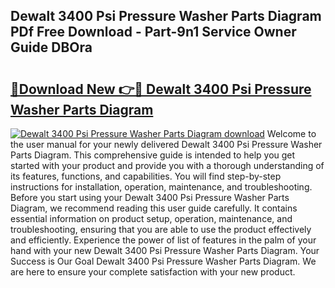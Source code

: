 ## Dewalt 3400 Psi Pressure Washer Parts Diagram PDf Free Download - Part-9n1 Service Owner Guide DBOra

# <h2><a href="http://dfqj02.blite.top/?on=Dewalt+3400+Psi+Pressure+Washer+Parts+Diagram">🔗Download New 👉🔴 Dewalt 3400 Psi Pressure Washer Parts Diagram</a></h2>

[![Dewalt 3400 Psi Pressure Washer Parts Diagram download](https://i.imgur.com/lujVjoI.png)](http://dfqj02.blite.top/?on=Dewalt+3400+Psi+Pressure+Washer+Parts+Diagram)
Welcome to the user manual for your newly delivered Dewalt 3400 Psi Pressure Washer Parts Diagram. This comprehensive guide is intended to help you get started with your product and provide you with a thorough understanding of its features, functions, and capabilities. You will find step-by-step instructions for installation, operation, maintenance, and troubleshooting. Before you start using your Dewalt 3400 Psi Pressure Washer Parts Diagram, we recommend reading this user guide carefully. It contains essential information on product setup, operation, maintenance, and troubleshooting, ensuring that you are able to use the product effectively and efficiently. Experience the power of list of features in the palm of your hand with your new Dewalt 3400 Psi Pressure Washer Parts Diagram. Your Success is Our Goal Dewalt 3400 Psi Pressure Washer Parts Diagram. We are here to ensure your complete satisfaction with your new product.
